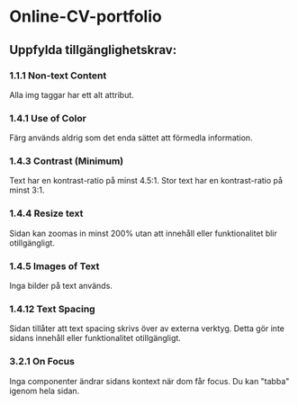 # Online-CV-portfolio

## Uppfylda tillgänglighetskrav:

### 1.1.1 Non-text Content
Alla img taggar har ett alt attribut.

### 1.4.1 Use of Color
Färg används aldrig som det enda sättet att förmedla information.

### 1.4.3 Contrast (Minimum)
Text har en kontrast-ratio på minst 4.5:1.
Stor text har en kontrast-ratio på minst 3:1.

### 1.4.4 Resize text
Sidan kan zoomas in minst 200% utan att innehåll eller funktionalitet blir otillgängligt.

### 1.4.5 Images of Text
Inga bilder på text används.

### 1.4.12 Text Spacing
Sidan tillåter att text spacing skrivs över av externa verktyg.
Detta gör inte sidans innehåll eller funktionalitet otillgängligt.

### 3.2.1 On Focus
Inga componenter ändrar sidans kontext när dom får focus.
Du kan "tabba" igenom hela sidan.
